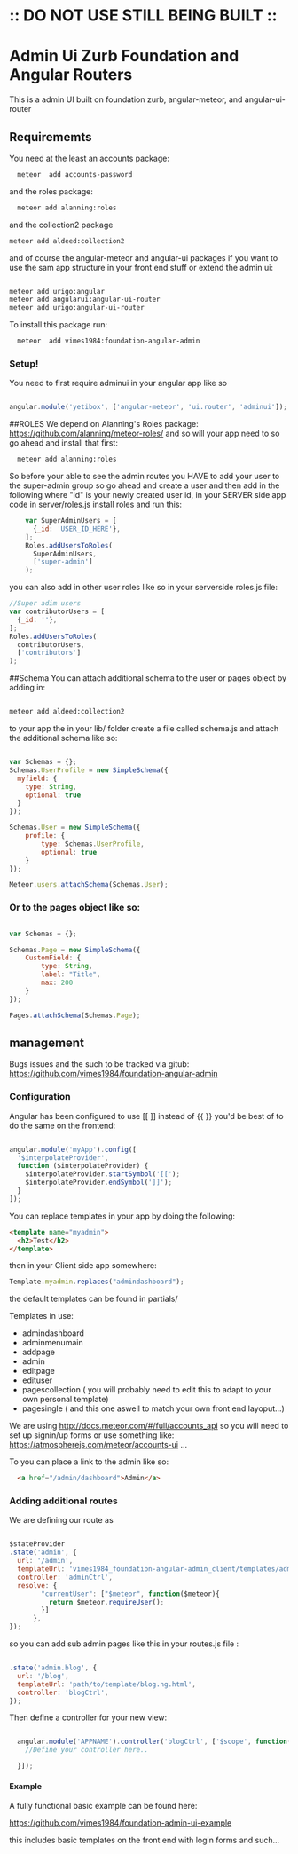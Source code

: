 # :: DO  NOT USE STILL BEING BUILT ::
# Admin Ui Zurb Foundation and Angular Routers
This is a admin UI built on foundation zurb, angular-meteor, and angular-ui-router
## Requirememts
You need at the least an accounts package:

```bash
  meteor  add accounts-password
```

and the roles package:
```bash
  meteor add alanning:roles
```

and the collection2 package
```bash
meteor add aldeed:collection2
```
and of course the angular-meteor and angular-ui packages  if you want to use the sam app structure in your front end stuff or extend the admin ui:
```bash

meteor add urigo:angular
meteor add angularui:angular-ui-router
meteor add urigo:angular-ui-router

```

To  install this package run:
```bash
  meteor  add vimes1984:foundation-angular-admin
```


### Setup!
You need to first require adminui in your angular app like so

```javascript

angular.module('yetibox', ['angular-meteor', 'ui.router', 'adminui']);

```
##ROLES
We depend on Alanning's Roles package:
https://github.com/alanning/meteor-roles/
and so will your app need to so go ahead and install that first:

```bash
  meteor add alanning:roles
```
So before your able to see the admin routes you HAVE to add your user to the super-admin group so go ahead and create a user and then add in the following where "id" is your newly created user id, in your SERVER side app code in server/roles.js install roles and run this:

```javascript
    var SuperAdminUsers = [
      {_id: 'USER_ID_HERE'},
    ];
    Roles.addUsersToRoles(
      SuperAdminUsers,
      ['super-admin']
    );

```
you can also add in other user roles like so  in your serverside roles.js file:

```javascript
//Super adim users
var contributorUsers = [
  {_id: ''},
];
Roles.addUsersToRoles(
  contributorUsers,
  ['contributors']
);
```

##Schema
You can attach additional schema to the user or pages object by adding in:
```bash

meteor add aldeed:collection2

```
 to your app the in your lib/ folder create a file called schema.js and attach the additional schema like so:

```javascript

var Schemas = {};
Schemas.UserProfile = new SimpleSchema({
  myfield: {
    type: String,
    optional: true
  }
});

Schemas.User = new SimpleSchema({
    profile: {
        type: Schemas.UserProfile,
        optional: true
    }
});

Meteor.users.attachSchema(Schemas.User);


```
### Or to the pages object like so:

```javascript

var Schemas = {};

Schemas.Page = new SimpleSchema({
    CustomField: {
        type: String,
        label: "Title",
        max: 200
    }
});

Pages.attachSchema(Schemas.Page);

```

## management
Bugs issues and the such to be tracked via gitub:
https://github.com/vimes1984/foundation-angular-admin



### Configuration
Angular has been configured to use [[ ]] instead of {{ }} you'd be best of to do the same on the frontend:
```javascript

angular.module('myApp').config([
  '$interpolateProvider',
  function ($interpolateProvider) {
    $interpolateProvider.startSymbol('[[');
    $interpolateProvider.endSymbol(']]');
  }
]);
```

You can replace templates in your app by doing the following:
```html
<template name="myadmin">
  <h2>Test</h2>
</template>
```
then in your Client side app somewhere:
```javascript
Template.myadmin.replaces("admindashboard");
```
the default templates can be found in partials/

Templates in use:
* admindashboard
* adminmenumain
* addpage
* admin
* editpage
* edituser
* pagescollection ( you will probably need to edit this to adapt to your own personal template)
* pagesingle ( and this one aswell to match your own front end layoput...)

We are using http://docs.meteor.com/#/full/accounts_api so you will need to set up signin/up forms or use something like: https://atmospherejs.com/meteor/accounts-ui ...

To you can place a link to the admin like so:

```html
  <a href="/admin/dashboard">Admin</a>
```

### Adding additional routes

We are defining our route as
```javascript

$stateProvider
.state('admin', {
  url: '/admin',
  templateUrl: 'vimes1984_foundation-angular-admin_client/templates/admin.ng.html',
  controller: 'adminCtrl',
  resolve: {
        "currentUser": ["$meteor", function($meteor){
          return $meteor.requireUser();
        }]
      },
});

```
so you can add sub admin pages like this in your routes.js file :

```javascript

.state('admin.blog', {
  url: '/blog',
  templateUrl: 'path/to/template/blog.ng.html',
  controller: 'blogCtrl',
});

```
Then define a controller for your new view:

```javascript

  angular.module('APPNAME').controller('blogCtrl', ['$scope', function($scope){
    //Define your controller here..

  }]);

```


#### Example
A fully functional basic example can be found here:

https://github.com/vimes1984/foundation-admin-ui-example

this includes basic templates on the front end with login forms and such...

